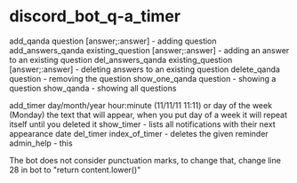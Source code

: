 # discord_bot_q-a_timer

add_qanda question [answer;:answer] - adding question 
add_answers_qanda existing_question [answer;:answer] - adding an answer to an existing question 
del_answers_qanda existing_question [answer;:answer] - deleting answers to an existing question 
delete_qanda question - removing the question show_one_qanda question - showing a question 
show_qanda - showing all questions

add_timer day/month/year hour:minute (11/11/11 11:11) or day of the week (Monday) the text that will appear, 
              when you put day of a week it will repeat itself until you deleted it 
show_timer - lists all notifications with their next appearance date 
del_timer index_of_timer - deletes the given reminder admin_help - this

The bot does not consider punctuation marks, to change that, change line 28 in bot to "return content.lower()"
